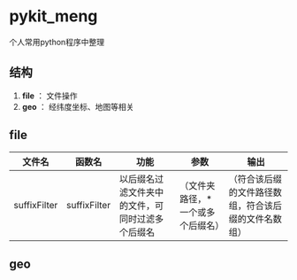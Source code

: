 # pykit_meng

个人常用python程序中整理

## 结构

1. **file** ： 文件操作
2. **geo** ： 经纬度坐标、地图等相关

## file

|文件名|函数名|功能|参数|输出|
|-|-|-|-|-|
|suffixFilter|suffixFilter|以后缀名过滤文件夹中的文件，可同时过滤多个后缀名|（文件夹路径，\*一个或多个后缀名）|（符合该后缀的文件路径数组，符合该后缀的文件名数组）|



## geo